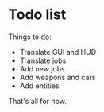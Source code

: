 Todo list
=========

Things to do:

- Translate GUI and HUD
- Translate jobs
- Add new jobs
- Add weapons and cars
- Add entities

That's all for now.